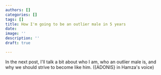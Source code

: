```yaml
---
authors: []
categories: []
tags: []
title: How I'm going to be an outlier male in 5 years
date: 
image: ''
description: ''
draft: true

---
```

In the next post, I'll talk a bit about who I am, who an outlier male is, and why we should strive to become like him. ({ADONIS} in Hamza's voice)
